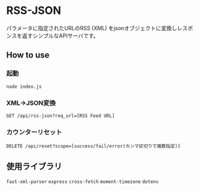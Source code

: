 # RSS-JSON

パラメータに指定されたURLのRSS (XML) をjsonオブジェクトに変換しレスポンスを返すシンプルなAPIサーバです。

## How to use

### 起動

```
node index.js
```

### XML→JSON変換

```
GET /api/rss-json?req_url=[RSS Feed URL]
```

### カウンターリセット

```
DELETE /api/reset?scope=[success/fail/error(カンマ区切りで複数指定)]
```

## 使用ライブラリ

`fast-xml-parser`
`express`
`cross-fetch`
`moment-timezone`
`dotenv`
